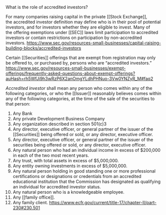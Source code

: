 What is the role of accredited investors?

For many companies raising capital in the private [[Stock Exchange]], the accredited investor definition may define who is in their pool of potential investors, and for investors whether they are eligible to invest. Many of the offering exemptions under [[SEC]] laws limit participation to accredited investors or contain restrictions on participation by non-accredited investors.
https://www.sec.gov/resources-small-businesses/capital-raising-building-blocks/accredited-investors

Certain [[Securities]] offerings that are exempt from registration may only be offered to, or purchased by, persons who are “accredited investors.”
https://www.sec.gov/resources-small-businesses/exempt-offerings/frequently-asked-questions-about-exempt-offerings?auHash=rh5WfJi9h3wRzP6X2anOmgYLdhPHNuo-3Vw0YNZyR_M#faq2

_Accredited investor_ shall mean any person who comes within any of the following categories, or who the [[Issuer]] reasonably believes comes within any of the following categories, at the time of the sale of the securities to that person:
1. Any Bank
2. Any private Development Business Company
3. Any organization described in section 501(c)3
4. Any director, executive officer, or general partner of the issuer of the [[Securities]] being offered or sold, or any director, executive officer.
5. Any director, executive officer, or general partner of the issuer of the securities being offered or sold, or any director, executive officer.
6. Any natural person who had an individual income in excess of $200,000 in each of the two most recent years.
7. Any trust, with total assets in excess of $5,000,000.
8. Any entity owning investments in excess of $5,000,000.
9. Any natural person holding in good standing one or more professional certifications or designations or credentials from an accredited educational institution that the Commission has designated as qualifying an individual for accredited investor status.
10. Any natural person who is a knowledgeable employee.
11. Any [[family office]].
12. Any family client.
https://www.ecfr.gov/current/title-17/chapter-II/part-230#230.501